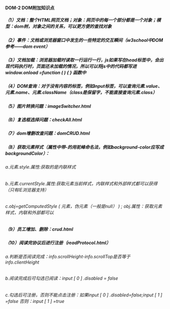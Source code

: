 #### DOM-2 DOM附加知识点 

##### （1）文档：整个HTML网页文档；对象：网页中的每一个部分都是一个对象；模型：dom树，对象之间的关系，可以更方便的查找对象

##### （2）事件：文档或浏览器窗口中发生的一些特定的交互瞬间（w3school中DOM参考——dom event）

##### （3）文档加载：浏览器加载时读取一行运行一行，js如果写在head标签中，会出现代码执行时，页面还未加载的情况，所以可以将js中的代码都写进window.onload =function ( ) { } 函数中

##### （4）DOM查询：对于没有内容的标签，例如input标签，可以查询元素.value、元素.name、元素.className（class是保留字，不能直接查询元素.class）

##### （5）图片转换问题：imageSwitcher.html

##### （6）复选框选择问题：checkAll.html

##### （7）dom增删改查问题：domCRUD.html

##### （8）获取元素样式（属性中带-的用驼峰命名法，例如background-color应写成backgroundColor）：

###### a.元素.style.属性:获取的是内联样式

###### b.元素.currentStyle.属性:获取元素当前样式，内联样式和外部样式都可以获得（只有IE浏览器支持）

###### c.obj=getComputedStyle ( 元素，伪元素（一般是null） ) ; obj.属性：获取元素样式，内联和外部都可以

##### （9）员工增加、删除：crud.html

##### （10）阅读完协议后进行注册（readProtocol.html）

###### a.判断是否阅读完成：info.scrollHeight-info.scrollTop是否等于info.clientHeight

###### b.阅读完成后可勾选已阅读：input [ 0 ] .disabled = false

###### c.勾选后可注册，否则不能点击注册：如果input [ 0 ] .disabled=false;input [ 1 ] =false 否则：input [ 1 ] =true 
